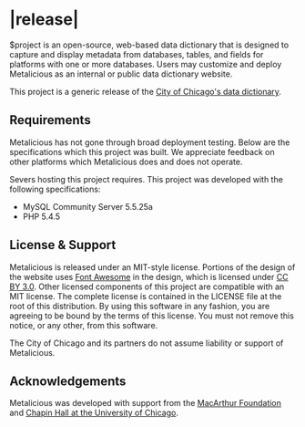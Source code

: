 # <metalicious /> |release|

$project is an open-source, web-based data dictionary that is designed to capture and display metadata from databases, tables, and fields for platforms with one or more databases. Users may customize and deploy Metalicious as an internal or public data dictionary website.

This project is a generic release of the [City of Chicago's data dictionary](http://datadictionary.cityofchicago.org).

## Requirements

Metalicious has not gone through broad deployment testing. Below are the specifications which this project was built. We appreciate feedback on other platforms which Metalicious does and does not operate.

Severs hosting this project requires. This project was developed with the following specifications:
* MySQL Community Server 5.5.25a
* PHP 5.4.5

## License & Support

Metalicious is released under an MIT-style license. Portions of the design of the website uses [Font Awesome](http://fortawesome.github.com/Font-Awesome/) in the design, which is licensed under [CC BY 3.0](http://creativecommons.org/licenses/by/3.0/). Other licensed components of this project are compatible with an MIT license. The complete license is contained in the LICENSE file at the root of this distribution. By using this software in any fashion, you are agreeing to be bound by the terms of this license. You must not remove this notice, or any other, from this software.

The City of Chicago and its partners do not assume liability or support of Metalicious.

## Acknowledgements

Metalicious was developed with support from the [MacArthur Foundation](http://www.macfound.org/) and [Chapin Hall at the University of Chicago](http://www.chapinhall.org/).
